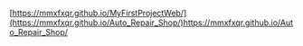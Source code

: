 [https://mmxfxqr.github.io/MyFirstProjectWeb/](https://mmxfxqr.github.io/Auto_Repair_Shop/)https://mmxfxqr.github.io/Auto_Repair_Shop/
